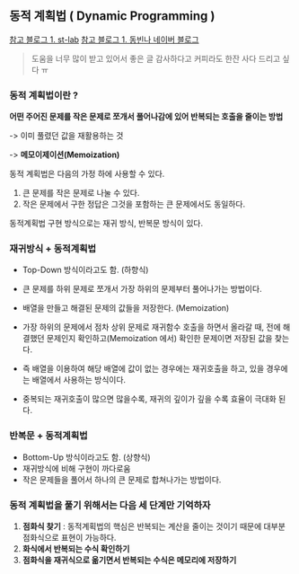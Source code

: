 ## 동적 계획법 ( Dynamic Programming )

[참고 블로그 1. st-lab](https://st-lab.tistory.com/123)
[참고 블로그 1. 동빈나 네이버 블로그](https://blog.naver.com/PostView.nhn?blogId=ndb796&logNo=221233570962&redirect=Dlog&widgetTypeCall=true&directAccess=false)

> 도움을 너무 많이 받고 있어서 좋은 글 감사하다고 커피라도 한잔 사다 드리고 싶다 ㅠ

### 동적 계획법이란 ?

**어떤 주어진 문제를 작은 문제로 쪼개서 풀어나감에 있어 반복되는 호출을 줄이는 방법**

-> 이미 풀렸던 값을 재활용하는 것 

-> **메모이제이션(Memoization)**

동적 계획법은 다음의 가정 하에 사용할 수 있다.

1. 큰 문제를 작은 문제로 나눌 수 있다.
2. 작은 문제에서 구한 정답은 그것을 포함하는 큰 문제에서도 동일하다.


동적계획법 구현 방식으로는 재귀 방식, 반복문 방식이 있다.


### 재귀방식 + 동적계획법

- Top-Down 방식이라고도 함. (하향식)
- 큰 문제를 하위 문제로 쪼개서 가장 하위의 문제부터 풀어나가는 방법이다.
- 배열을 만들고 해결된 문제의 값들을 저장한다. (Memoization)
- 가장 하위의 문제에서 점차 상위 문제로 재귀함수 호출을 하면서 올라갈 때, 전에 해결했던 문제인지 확인하고(Memoization 에서)
    확인한 문제이면 저장된 값을 찾는다.

- 즉 배열을 이용하여 해당 배열에 값이 없는 경우에는 재귀호출을 하고, 있을 경우에는 배열에서 사용하는 방식이다.
- 중복되는 재귀호출이 많으면 많을수록, 재귀의 깊이가 깊을 수록 효율이 극대화 된다.



### 반복문 + 동적계획법

- Bottom-Up 방식이라고도 함. (상향식)
- 재귀방식에 비해 구현이 까다로움
- 작은 문제들을 풀어서 하나의 큰 문제로 합쳐나가는 방법이다.

### 동적 계획법을 풀기 위해서는 다음 세 단계만 기억하자

1. **점화식 찾기** : 동적계획법의 핵심은 반복되는 계산을 줄이는 것이기 때문에 대부분 점화식으로 표현이 가능하다.
2. **화식에서 반복되는 수식 확인하기**
3. **점화식을 재귀식으로 옮기면서 반복되는 수식은 메모리에 저장하기**

